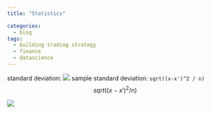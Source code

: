 ```yaml
---
title: "Statistics"

categories:
  - blog
tags:
  - building trading strategy
  - finance
  - datascience
---
```


standard deviation: <img src="https://render.githubusercontent.com/render/math?math=\sqrt{\Sigma \frac{(x-\overline{\rm x})^2}{n})}">
sample standard deviation: `sqrt((x-x')^2 / n)` $$ sqrt((x-x')^2 / n) $$

<img src="https://render.githubusercontent.com/render/math?math=e^{i%20\pi}%20=%20-1">
